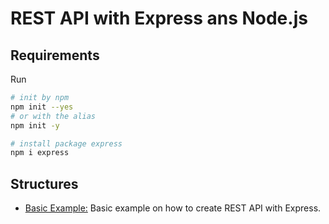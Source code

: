 # REST API with Express ans Node.js

## Requirements
Run
```bash
# init by npm
npm init --yes
# or with the alias
npm init -y

# install package express
npm i express
```

## Structures

- [Basic Example:](../master/BasicExample/) Basic example on how to create REST API with Express.